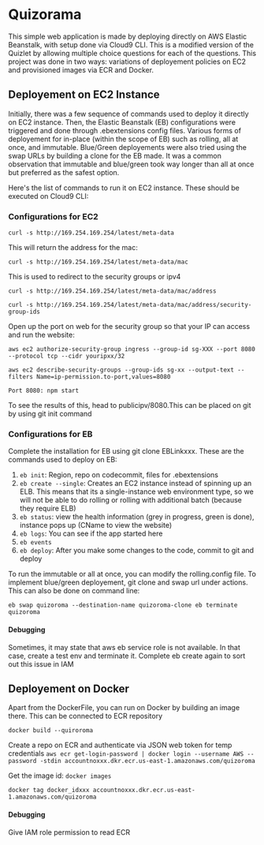 # Quizorama
This simple web application is made by deploying directly on AWS Elastic Beanstalk, with setup done via Cloud9 CLI. This is a modified version of the Quizlet by allowing multiple choice questions for each of the questions. This project was done in two ways: variations of deployement policies on EC2 and provisioned images via ECR and Docker. 

## Deployement on EC2 Instance ##
Initially, there was a few sequence of commands used to deploy it directly on EC2 instance. Then, the Elastic Beanstalk (EB) configurations were triggered and done through .ebextensions config files. Various forms of deployement for in-place (within the scope of EB) such as rolling, all at once, and immutable. Blue/Green deployements were also tried using the swap URLs by building a clone for the EB made. It was a common observation that immutable and blue/green took way longer than all at once but preferred as the safest option. 

Here's the list of commands to run it on EC2 instance. These should be executed on Cloud9 CLI:

### Configurations for EC2 ###
`
curl -s http://169.254.169.254/latest/meta-data
`

This will return the address for the mac:

`
curl -s http://169.254.169.254/latest/meta-data/mac
`

This is used to redirect to the security groups or ipv4

`
curl -s http://169.254.169.254/latest/meta-data/mac/address 
`

`
curl -s http://169.254.169.254/latest/meta-data/mac/address/security-group-ids 
`

Open up the port on web for the security group so that your IP can access and run the website:

`
aws ec2 authorize-security-group ingress --group-id sg-XXX --port 8080 --protocol tcp --cidr youripxx/32
`


`
aws ec2 describe-security-groups --group-ids sg-xx --output-text --filters Name=ip-permission.to-port,values=8080
`

`
Port 8080: npm start
`

To see the results of this, head to publicipv/8080.This can be placed on git by using git init command

### Configurations for EB ###
Complete the installation for EB using git clone EBLinkxxx. These are the commands used to deploy on EB:
1. `eb init`: Region, repo on codecommit, files for .ebextensions
2. `eb create --single`: Creates an EC2 instance instead of spinning up an ELB. This means that its a single-instance web environment type, so we will not be able to do rolling or rolling with additional batch (because they require ELB)
3. `eb status`: view the health information (grey in progress, green is done), instance pops up (CName to view the website)
4. `eb logs`: You can see if the app started here
5. `eb events`
6. `eb deploy`: After you make some changes to the code, commit to git and deploy

To run the immutable or all at once, you can modify the rolling.config file. To implement blue/green deployement, git clone and swap url under actions. This can also be done on command line:

`
eb swap quizoroma --destination-name quizoroma-clone
eb terminate quizoroma
`

#### Debugging ####
Sometimes, it may state that aws eb service role is not available. In that case, create a test env and terminate it. Complete eb create again to sort out this issue in IAM


## Deployement on Docker ##
Apart from the DockerFile, you can run on Docker by building an image there. This can be connected to ECR repository


`
docker build --quiroroma
`

Create a repo on ECR and authenticate via JSON web token for temp credentials
`
aws ecr get-login-password | docker login --username AWS --password -stdin accountnoxxx.dkr.ecr.us-east-1.amazonaws.com/quizoroma
`


Get the image id:
`
docker images
`


`
docker tag docker_idxxx accountnoxxx.dkr.ecr.us-east-1.amazonaws.com/quizoroma
`

#### Debugging ####
Give IAM role permission to read ECR


